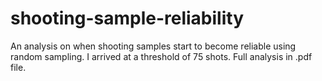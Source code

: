 # shooting-sample-reliability
An analysis on when shooting samples start to become reliable using random sampling. I arrived at a threshold of 75 shots. Full analysis in .pdf file.
